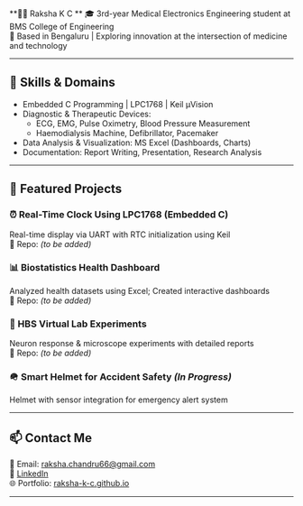 **👩‍🔬 Raksha K C
**
🎓 3rd-year Medical Electronics Engineering student at BMS College of Engineering  
📍 Based in Bengaluru | Exploring innovation at the intersection of medicine and technology

---

## 🔧 Skills & Domains
- Embedded C Programming | LPC1768 | Keil µVision
- Diagnostic & Therapeutic Devices:
  - ECG, EMG, Pulse Oximetry, Blood Pressure Measurement
  - Haemodialysis Machine, Defibrillator, Pacemaker
- Data Analysis & Visualization: MS Excel (Dashboards, Charts)
- Documentation: Report Writing, Presentation, Research Analysis

---

## 📁 Featured Projects

### ⏰ Real-Time Clock Using LPC1768 (Embedded C)
Real-time display via UART with RTC initialization using Keil  
🔗 Repo: *(to be added)*

### 📊 Biostatistics Health Dashboard
Analyzed health datasets using Excel; Created interactive dashboards  
🔗 Repo: *(to be added)*

### 🧪 HBS Virtual Lab Experiments
Neuron response & microscope experiments with detailed reports  
🔗 Repo: *(to be added)*

### 🪖 Smart Helmet for Accident Safety *(In Progress)*
Helmet with sensor integration for emergency alert system

---

## 📫 Contact Me
📧 Email: raksha.chandru66@gmail.com  
🔗 [LinkedIn](https://www.linkedin.com/in/raksha-chandrashekhar-29b719299)  
🌐 Portfolio: [raksha-k-c.github.io](https://raksha-k-c.github.io)

---
